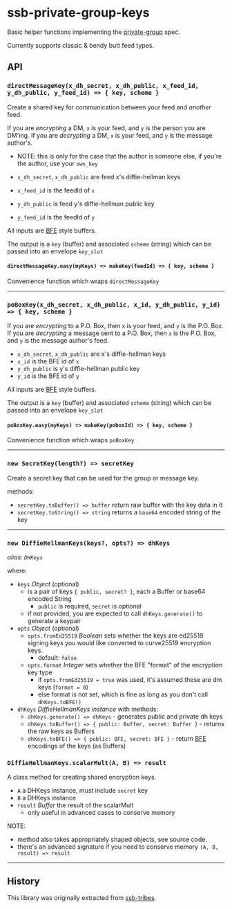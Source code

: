 # ssb-private-group-keys

Basic helper functions implementing the [private-group] spec.

Currently supports classic & bendy butt feed types.

## API

### `directMessageKey(x_dh_secret, x_dh_public, x_feed_id, y_dh_public, y_feed_id) => { key, scheme }`

Create a shared key for communication between your feed and _another_ feed.

If you are _encrypting_ a DM, `x` is your feed, and `y` is the person you are DM'ing.
If you are _decrypting_ a DM, `x` is your feed, and `y` is the message author's.
  - NOTE: this is only for the case that the author is someone else, if you're the author, use your `own_key`

- `x_dh_secret`, `x_dh_public` are feed x's diffie-hellman keys
- `x_feed_id` is the feedId of `x`
- `y_dh_public` is feed y's diffie-hellman public key
- `y_feed_id` is the feedId of `y`

All inputs are [BFE] style buffers.

The output is a `key` (buffer) and associated `scheme` (string) which can be passed into an envelope `key_slot`


#### `directMessageKey.easy(myKeys) => makeKey(feedId) => { key, scheme }`

Convenience function which wraps `directMessageKey`

---

### `poBoxKey(x_dh_secret, x_dh_public, x_id, y_dh_public, y_id) => { key, scheme }`

If you are _encrypting_ to a P.O. Box, then `x` is your feed, and `y` is the P.O. Box.
If you are _decrypting_ a message sent to a P.O. Box, then `x` is the P.O. Box, and `y` is the message author's feed.

- `x_dh_secret`, `x_dh_public` are x's diffie-hellman keys
- `x_id` is the BFE id of `x`
- `y_dh_public` is y's diffie-hellman public key
- `y_id` is the BFE id of `y`

All inputs are [BFE] style buffers.

The output is a `key` (buffer) and associated `scheme` (string) which can be passed into an envelope `key_slot`


#### `poBoxKey.easy(myKeys) => makeKey(poboxId) => { key, scheme }`

Convenience function which wraps `poBoxKey`


---

### `new SecretKey(length?) => secretKey`

Create a secret key that can be used for the group or message key.

methods:
- `secretKey.toBuffer() => buffer` return raw buffer with the key data in it
- `secretKey.toString() => string` returns a `base64` encoded string of the key

---

### `new DiffieHellmanKeys(keys?, opts?) => dhKeys`

_alias: `DHKeys`_

where:
- `keys` *Object* (optional)
    - is a pair of keys `{ public, secret? }`, each a Buffer or base64 encoded String
        - `public` is required, `secret` is optional
    - if not provided, you are expected to call `dhKeys.generate()` to generate a keypair
- `opts` *Object* (optional)
    - `opts.fromEd25519` *Boolean* sets whether the keys are ed25519 signing keys you would like converted to curve25519 encryption keys.
        - default: `false`
    - `opts.format` *Integer* sets whether the BFE "format" of the encryption key type
        - if `opts.fromEd25519 = true` was used, it's assumed these are dm keys (`format = 0`)
        - else format is not set, which is fine as long as you don't call `dhKeys.toBFE()`
- `dhKeys` *DiffieHellmanKeys instance* with methods:
    - `dhKeys.generate() => dhKeys` - generates public and private dh keys
    - `dhKeys.toBuffer() => { public: Buffer, secret: Buffer }` - returns the raw keys as Buffers
    - `dhKeys.toBFE() => { public: BFE, secret: BFE }` - return [BFE] encodings of the keys (as Buffers) 

### `DiffieHellmanKeys.scalarMult(A, B) => result`

A class method for creating shared encryption keys.
- `A` a DHKeys instance, must include `secret` key
- `B` a DHKeys instance
- `result` *Buffer* the result of the scalarMult
    - only useful in advanced cases to conserve memory

NOTE:
- method also takes appropriately shaped objects, see source code.
- there's an advanced signature if you need to conserve memory `(A, B, result) => result`


---

## History

This library was originally extracted from [ssb-tribes].

[private-group]: https://github.com/ssbc/private-group-spec
[ssb-tribes]: https://github.com/mixmix/ssb-tribes
[BFE]: https://github.com/ssb-ngi-pointer/ssb-binary-field-encodings-spec

